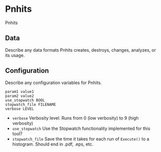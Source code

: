 # Pnhits

Pnhits

## Data

Describe any data formats Pnhits creates, destroys, changes, analyzes, or its usage.




## Configuration

Describe any configuration variables for Pnhits.

```
param1 value1
param2 value2
use_stopwatch BOOL
stopwatch_file FILENAME
verbose LEVEL
```
* `verbose` Verbosity level. Runs from 0 (low verbosity) to 9 (high verbosity)
* `use_stopwatch` Use the Stopwatch functionality implemented for this tool?
* `stopwatch_file` Save the time it takes for each run of `Execute()` to a histogram. Should end in .pdf, .eps, etc.
